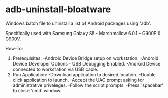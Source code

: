# adb-uninstall-bloatware
Windows batch file to uninstall a list of Android packages using 'adb'.

Specifically used with Samsung Galaxy S5 - Marshmallow 6.0.1 - G900P & G900V.

How-To:
1. Prerequisites:
  -Android Device Bridge setup on workstation.
  -Android Device Developer Options - USB Debugging Enabled.
  -Android Device connected to workstation via USB cable.
2. Run Application:
  -Download application to desired location.
  -Double click application to launch.
  -Accept the UAC prompt asking for administrative priveleges.
  -Follow the script prompts.
  -Press 'spacebar' to close 'cmd' window.
